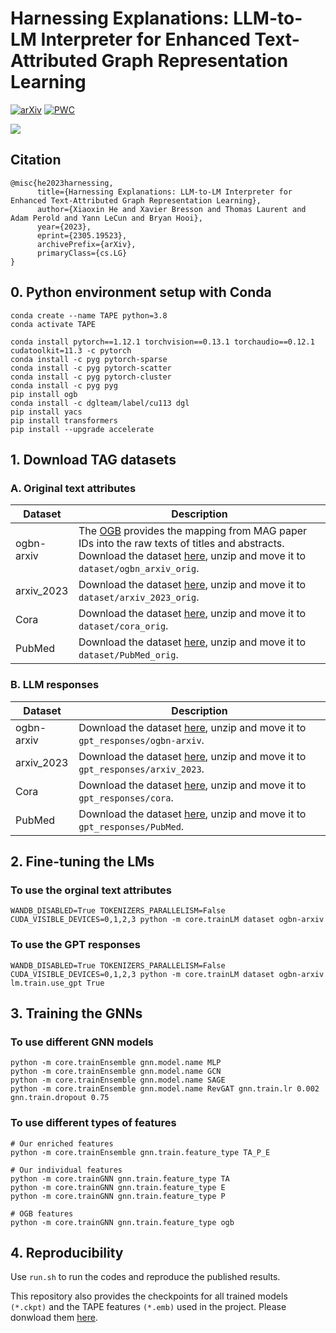 # Harnessing Explanations: LLM-to-LM Interpreter for Enhanced Text-Attributed Graph Representation Learning
[![arXiv](https://img.shields.io/badge/arXiv-2305.19523-b31b1b.svg)](https://arxiv.org/abs/2305.19523) [![PWC](https://img.shields.io/endpoint.svg?url=https://paperswithcode.com/badge/explanations-as-features-llm-based-features/node-property-prediction-on-ogbn-arxiv)](https://paperswithcode.com/sota/node-property-prediction-on-ogbn-arxiv?p=explanations-as-features-llm-based-features)


<img src="./overview.svg">

## Citation
```
@misc{he2023harnessing,
      title={Harnessing Explanations: LLM-to-LM Interpreter for Enhanced Text-Attributed Graph Representation Learning}, 
      author={Xiaoxin He and Xavier Bresson and Thomas Laurent and Adam Perold and Yann LeCun and Bryan Hooi},
      year={2023},
      eprint={2305.19523},
      archivePrefix={arXiv},
      primaryClass={cs.LG}
}
```

## 0. Python environment setup with Conda
```
conda create --name TAPE python=3.8
conda activate TAPE

conda install pytorch==1.12.1 torchvision==0.13.1 torchaudio==0.12.1 cudatoolkit=11.3 -c pytorch
conda install -c pyg pytorch-sparse
conda install -c pyg pytorch-scatter
conda install -c pyg pytorch-cluster
conda install -c pyg pyg
pip install ogb
conda install -c dglteam/label/cu113 dgl
pip install yacs
pip install transformers
pip install --upgrade accelerate
```


## 1. Download TAG datasets

### A. Original text attributes

| Dataset | Description |
| ----- |  ---- |
| ogbn-arxiv  | The [OGB](https://ogb.stanford.edu/docs/nodeprop/) provides the mapping from MAG paper IDs into the raw texts of titles and abstracts. <br/>Download the dataset [here](https://snap.stanford.edu/ogb/data/misc/ogbn_arxiv/titleabs.tsv.gz), unzip and move it to `dataset/ogbn_arxiv_orig`.|
| arxiv_2023 |  Download the dataset [here](https://drive.google.com/file/d/1-s1Hf_2koa1DYp_TQvYetAaivK9YDerv/view?usp=sharing), unzip and move it to `dataset/arxiv_2023_orig`.|
|Cora| Download the dataset [here](https://drive.google.com/file/d/1oo6EbCjrwOabjjudT5LGx75Ks9_HBAMs/view?usp=sharing), unzip and move it to `dataset/cora_orig`.|
PubMed | Download the dataset [here](https://drive.google.com/file/d/1sYZX-jP6H8OkopVa9cp8-KXdEti5ki_W/view?usp=sharing), unzip and move it to `dataset/PubMed_orig`.|


### B. LLM responses
| Dataset | Description |
| ----- |  ---- |
| ogbn-arxiv  | Download the dataset [here](https://drive.google.com/file/d/1A6mZSFzDIhJU795497R6mAAM2Y9qutI5/view?usp=sharing), unzip and move it to `gpt_responses/ogbn-arxiv`.|
| arxiv_2023 | Download the dataset [here](https://www.dropbox.com/scl/fi/cpy9m3mu6jasxr18scsoc/arxiv_2023.zip?rlkey=4wwgw1pgtrl8fo308v7zpyk59&dl=0), unzip and move it to `gpt_responses/arxiv_2023`.|
|Cora| Download the dataset [here](https://drive.google.com/file/d/1tSepgcztiNNth4kkSR-jyGkNnN7QDYax/view?usp=sharing), unzip and move it to `gpt_responses/cora`.|
PubMed | Download the dataset [here](https://drive.google.com/file/d/166waPAjUwu7EWEvMJ0heflfp0-4EvrZS/view?usp=sharing), unzip and move it to `gpt_responses/PubMed`.|


## 2. Fine-tuning the LMs
### To use the orginal text attributes
```
WANDB_DISABLED=True TOKENIZERS_PARALLELISM=False CUDA_VISIBLE_DEVICES=0,1,2,3 python -m core.trainLM dataset ogbn-arxiv
```

### To use the GPT responses
```
WANDB_DISABLED=True TOKENIZERS_PARALLELISM=False CUDA_VISIBLE_DEVICES=0,1,2,3 python -m core.trainLM dataset ogbn-arxiv lm.train.use_gpt True
```


## 3. Training the GNNs

### To use different GNN models
```
python -m core.trainEnsemble gnn.model.name MLP
python -m core.trainEnsemble gnn.model.name GCN
python -m core.trainEnsemble gnn.model.name SAGE
python -m core.trainEnsemble gnn.model.name RevGAT gnn.train.lr 0.002 gnn.train.dropout 0.75
```

### To use different types of features
```
# Our enriched features
python -m core.trainEnsemble gnn.train.feature_type TA_P_E

# Our individual features
python -m core.trainGNN gnn.train.feature_type TA
python -m core.trainGNN gnn.train.feature_type E
python -m core.trainGNN gnn.train.feature_type P

# OGB features
python -m core.trainGNN gnn.train.feature_type ogb
```

## 4. Reproducibility
Use `run.sh` to run the codes and reproduce the published results.


This repository also provides the checkpoints for all trained models `(*.ckpt)` and the TAPE features `(*.emb)` used in the project. Please donwload them [here](https://drive.google.com/drive/folders/1nF8NDGObIqU0kCkzVaisWooGEQlcNSIN?usp=sharing).
